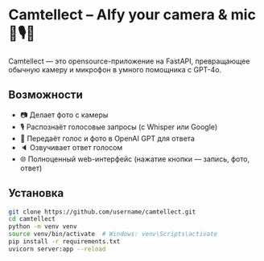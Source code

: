 # Camtellect – AIfy your camera & mic 🎥🎙️🧠

Camtellect — это opensource-приложение на FastAPI, превращающее обычную камеру и микрофон в умного помощника с GPT-4o.

## Возможности
- 📷 Делает фото с камеры
- 🎙️ Распознаёт голосовые запросы (с Whisper или Google)
- 🤖 Передаёт голос и фото в OpenAI GPT для ответа
- 🔈 Озвучивает ответ голосом
- 🌐 Полноценный web-интерфейс (нажатие кнопки — запись, фото, ответ)

## Установка

```bash
git clone https://github.com/username/camtellect.git
cd camtellect
python -m venv venv
source venv/bin/activate  # Windows: venv\Scripts\activate
pip install -r requirements.txt
uvicorn server:app --reload
